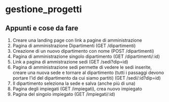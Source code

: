 # gestione_progetti

## Appunti e cose da fare

1. Creare una landing page con link a pagine di amministrazione
2. Pagina di amministrazione Dipartimenti (GET /dipartimenti)
3. Creazione di un nuovo dipartimento con nome (POST /dipartimenti)
4. Pagina di amministrazione singolo dipartimento (GET /dipartimenti/:id)
5. Link a pagina di ammistrazione sedi (GET /sedi?dip=id)
6. Pagina di amministrazione sedi permette di vedere le sedi inserite, creare una nuova sede e tornare al dipartimento (tutti i passaggi devono portare l'id del dipartimento da cui siamo partiti) (GET /sedi/:id?dip=id)
7. Il dipartimento seleziona la sede e salva (anche più di una)
8. Pagina degli impiegati (GET /impiegati), crea nuovo impiegato
9. Pagina del singolo impiegato (GET /impiegati/:id)